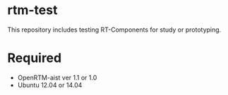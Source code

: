 # rtm-test

This repository includes testing RT-Components for study or prototyping.

# Required

* OpenRTM-aist ver 1.1 or 1.0
* Ubuntu 12.04 or 14.04
